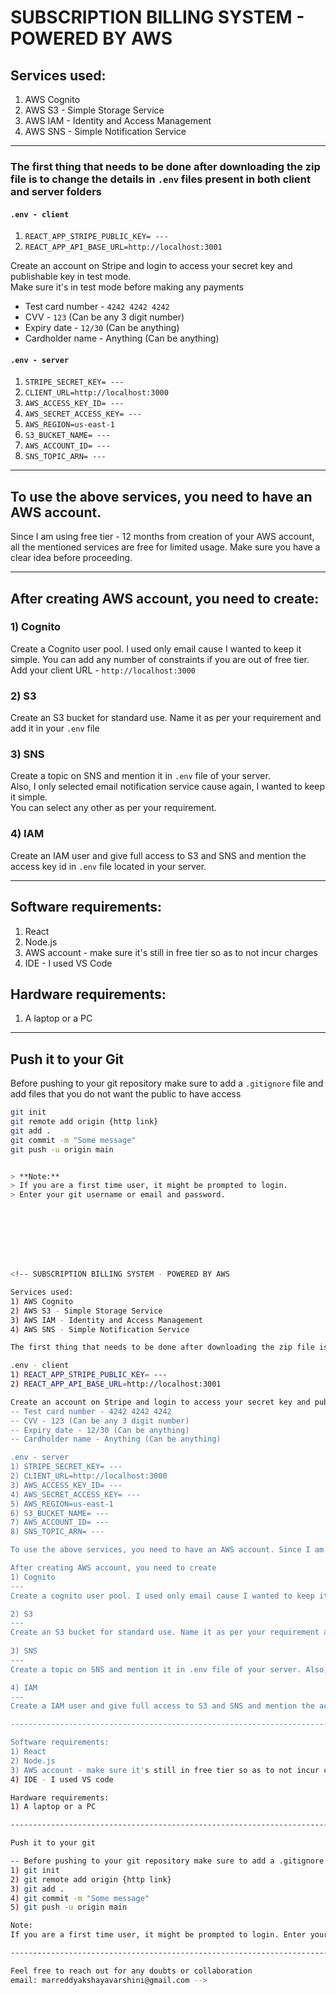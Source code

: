 # SUBSCRIPTION BILLING SYSTEM - POWERED BY AWS

## Services used:
1) AWS Cognito  
2) AWS S3 - Simple Storage Service  
3) AWS IAM - Identity and Access Management  
4) AWS SNS - Simple Notification Service  

---

### The first thing that needs to be done after downloading the zip file is to change the details in `.env` files present in both client and server folders

#### `.env - client`
1) `REACT_APP_STRIPE_PUBLIC_KEY= ---`  
2) `REACT_APP_API_BASE_URL=http://localhost:3001`  

Create an account on Stripe and login to access your secret key and publishable key in test mode.  
Make sure it's in test mode before making any payments  
- Test card number - `4242 4242 4242`  
- CVV - `123` (Can be any 3 digit number)  
- Expiry date - `12/30` (Can be anything)  
- Cardholder name - Anything (Can be anything)  

#### `.env - server`
1) `STRIPE_SECRET_KEY= ---`  
2) `CLIENT_URL=http://localhost:3000`  
3) `AWS_ACCESS_KEY_ID= ---`  
4) `AWS_SECRET_ACCESS_KEY= ---`  
5) `AWS_REGION=us-east-1`  
6) `S3_BUCKET_NAME= ---`  
7) `AWS_ACCOUNT_ID= ---`  
8) `SNS_TOPIC_ARN= ---`  

---

## To use the above services, you need to have an AWS account.
Since I am using free tier - 12 months from creation of your AWS account, all the mentioned services are free for limited usage. Make sure you have a clear idea before proceeding.

---

## After creating AWS account, you need to create:

### 1) Cognito
Create a Cognito user pool. I used only email cause I wanted to keep it simple. You can add any number of constraints if you are out of free tier.  
Add your client URL - `http://localhost:3000`

### 2) S3
Create an S3 bucket for standard use. Name it as per your requirement and add it in your `.env` file

### 3) SNS
Create a topic on SNS and mention it in `.env` file of your server.  
Also, I only selected email notification service cause again, I wanted to keep it simple.  
You can select any other as per your requirement.

### 4) IAM
Create an IAM user and give full access to S3 and SNS and mention the access key id in `.env` file located in your server.

---

## Software requirements:
1) React  
2) Node.js  
3) AWS account - make sure it's still in free tier so as to not incur charges  
4) IDE - I used VS Code  

## Hardware requirements:
1) A laptop or a PC  

---

## Push it to your Git

Before pushing to your git repository make sure to add a `.gitignore` file and add files that you do not want the public to have access  

```bash
git init  
git remote add origin {http link}  
git add .  
git commit -m "Some message"  
git push -u origin main  


> **Note:**  
> If you are a first time user, it might be prompted to login.  
> Enter your git username or email and password.








<!-- SUBSCRIPTION BILLING SYSTEM - POWERED BY AWS

Services used:
1) AWS Cognito
2) AWS S3 - Simple Storage Service
3) AWS IAM - Identity and Access Management
4) AWS SNS - Simple Notification Service

The first thing that needs to be done after downloading the zip file is to change the details in .env files present in both client and server folders

.env - client
1) REACT_APP_STRIPE_PUBLIC_KEY= ---
2) REACT_APP_API_BASE_URL=http://localhost:3001

Create an account on Stripe and login to access your secret key and publishable key in test mode. Make sure it's in test mode before making any payments
-- Test card number - 4242 4242 4242
-- CVV - 123 (Can be any 3 digit number)
-- Expiry date - 12/30 (Can be anything)
-- Cardholder name - Anything (Can be anything)

.env - server
1) STRIPE_SECRET_KEY= --- 
2) CLIENT_URL=http://localhost:3000
3) AWS_ACCESS_KEY_ID= ---
4) AWS_SECRET_ACCESS_KEY= ---
5) AWS_REGION=us-east-1
6) S3_BUCKET_NAME= ---
7) AWS_ACCOUNT_ID= ---
8) SNS_TOPIC_ARN= ---

To use the above services, you need to have an AWS account. Since I am using free tier - 12 months from creation of your AWS account, all the mentioned services are free for limited usage. Make sure you have a clear idea before proceeding.

After creating AWS account, you need to create
1) Cognito
---
Create a cognito user pool. I used only email cause I wanted to keep it simple. You can add any number of constraints if you are out of free tier. Add your client url - http://localhost:3000

2) S3
---
Create an S3 bucket for standard use. Name it as per your requirement and add it in your .env file
 
3) SNS
---
Create a topic on SNS and mention it in .env file of your server. Also, I only selected email notification service cause again, I wanted to keep it simple. You can select any other as per you requirement.

4) IAM 
---
Create a IAM user and give full access to S3 and SNS and mention the access key id in .env file located in your server.

-------------------------------------------------------------------------------------------------------------------

Software requirements:
1) React
2) Node.js
3) AWS account - make sure it's still in free tier so as to not incur charges
4) IDE - I used VS code

Hardware requirements:
1) A laptop or a PC

-------------------------------------------------------------------------------------------------------------------

Push it to your git

-- Before pushing to your git repository make sure to add a .gitignore file and add files that you donot want the public to have access
1) git init
2) git remote add origin {http link}
3) git add .
4) git commit -m "Some message"
5) git push -u origin main

Note:
If you are a first time user, it might be prompted to login. Enter your git user name or email and password.

-------------------------------------------------------------------------------------------------------------------

Feel free to reach out for any doubts or collaboration
email: marreddyakshayavarshini@gmail.com -->